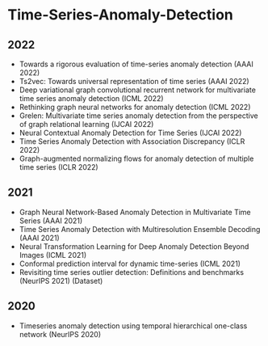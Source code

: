 # Time-Series-Anomaly-Detection

## 2022
- Towards a rigorous evaluation of time-series anomaly detection (AAAI 2022)
- Ts2vec: Towards universal representation of time series (AAAI 2022)
- Deep variational graph convolutional recurrent network for multivariate time series anomaly detection (ICML 2022)
- Rethinking graph neural networks for anomaly detection (ICML 2022)
- Grelen: Multivariate time series anomaly detection from the perspective of graph relational learning (IJCAI 2022)
- Neural Contextual Anomaly Detection for Time Series (IJCAI 2022)
- Time Series Anomaly Detection with Association Discrepancy (ICLR 2022)
- Graph-augmented normalizing flows for anomaly detection of multiple time series (ICLR 2022)

## 2021
- Graph Neural Network-Based Anomaly Detection in Multivariate Time Series (AAAI 2021)
- Time Series Anomaly Detection with Multiresolution Ensemble Decoding (AAAI 2021)
- Neural Transformation Learning for Deep Anomaly Detection Beyond Images (ICML 2021)
- Conformal prediction interval for dynamic time-series (ICML 2021)
- Revisiting time series outlier detection: Definitions and benchmarks (NeurIPS 2021) (Dataset)

## 2020
- Timeseries anomaly detection using temporal hierarchical one-class network (NeurIPS 2020)

